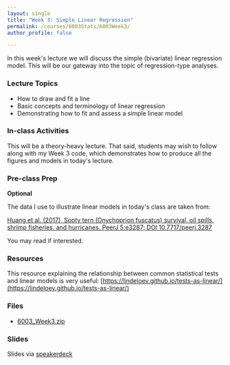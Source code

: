 ```yaml
---
layout: single
title: "Week 3: Simple Linear Regression"
permalink: /courses/6003Stats/6003Week3/
author_profile: false

---
```


In this week's lecture we will discuss the simple (bivariate) linear regression model. This will be our gateway into the topic of regression-type analyses.

### Lecture Topics

* How to draw and fit a line
* Basic concepts and terminology of linear regression
* Demonstrating how to fit and assess a simple linear model
	
### In-class Activities

This will be a theory-heavy lecture. That said, students may wish to follow along with my Week 3 code, which demonstrates how to produce all the figures and models in today's lecture. 

### Pre-class Prep

**Optional**

The data I use to illustrate linear models in today's class are taken from:

[Huang et al. (2017), Sooty tern (Onychoprion fuscatus) survival, oil spills, shrimp fisheries, and hurricanes. PeerJ 5:e3287; DOI 10.7717/peerj.3287](https://peerj.com/articles/3287/)

You may read if interested. 

### Resources

This resource explaining the relationship between common statistical tests and linear models is very useful: [https://lindeloev.github.io/tests-as-linear/](https://lindeloev.github.io/tests-as-linear/)

### Files

- [6003_Week3.zip](/assets/images/6003/6003_Week3.zip)

### Slides

<script async class="speakerdeck-embed" data-id="5675494ee57146ea8698365e007b272b" data-ratio="1.77777777777778" src="//speakerdeck.com/assets/embed.js"></script>

Slides via [speakerdeck](https://speakerdeck.com/pandalusplatyceros/fish-6000-week-3-simple-linear-regression)



